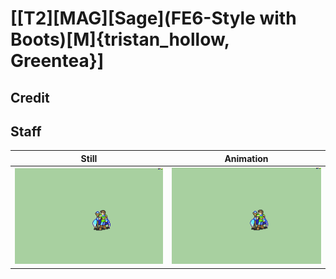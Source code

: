 # [\[T2\]\[MAG\]\[Sage\]\(FE6-Style with Boots\)\[M\]{tristan_hollow, Greentea}]

## Credit


	
## Staff

| Still | Animation |
| :---: | :-------: |
| ![Staff still](./Staff_000.png) | ![Staff animation](./Staff.gif) |
